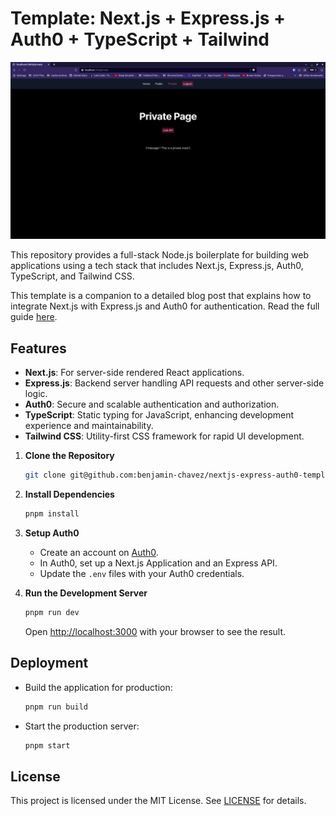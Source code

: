# Template: Next.js + Express.js + Auth0 + TypeScript + Tailwind
<!-- # Fullstack Node.js template using Next.js, Express.js, Auth0, Typescript, and Tailwind -->

<p align="center">
  <img src="./assets/ss6.png" alt="Demo GIF">
</p>

This repository provides a full-stack Node.js boilerplate for building web applications using a tech stack that includes Next.js, Express.js, Auth0, TypeScript, and Tailwind CSS.

This template is a companion to a detailed blog post that explains how to integrate Next.js with Express.js and Auth0 for authentication. Read the full guide [here](https://benjamin-chavez.com/blog/integrating-next.js-with-express.js-using-auth0-for-authentication).

<!--
## INTEGRATING NEXT.JS WITH EXPRESS.JS USING AUTH0 FOR AUTHENTICATION
A fullstack Node.js template that integrates a Next.js frontend with a stand alone Express.js Server and Auth0 authentication. This template is accompanied by blog post with details on how

to build this template application. -->


## Features

- **Next.js**: For server-side rendered React applications.
- **Express.js**: Backend server handling API requests and other server-side logic.
- **Auth0**: Secure and scalable authentication and authorization.
- **TypeScript**: Static typing for JavaScript, enhancing development experience and maintainability.
- **Tailwind CSS**: Utility-first CSS framework for rapid UI development.


1. **Clone the Repository**

   ```bash
   git clone git@github.com:benjamin-chavez/nextjs-express-auth0-template.git
   ```

2. **Install Dependencies**

   ```bash
   pnpm install
   ```

3. **Setup Auth0**

   - Create an account on [Auth0](https://auth0.com/).
   - In Auth0, set up a Next.js Application and an Express API.
   - Update the `.env` files with your Auth0 credentials.

4. **Run the Development Server**

   ```bash
   pnpm run dev
   ```

   Open [http://localhost:3000](http://localhost:3000) with your browser to see the result.

## Deployment

- Build the application for production:

  ```bash
  pnpm run build
  ```

- Start the production server:

  ```bash
  pnpm start
  ```

<!-- ## Contributing

Contributions are welcome! Please read the [contributing guidelines](CONTRIBUTING.md) first. -->

## License

This project is licensed under the MIT License. See [LICENSE](LICENSE) for details.




<!-- //////////////////////////////// -->
<!-- Open [http://localhost:3000](http://localhost:3000) with your browser to see the result.
matcher: '/:path*',
Meanwhile, the pattern `matcher: '/:path*',` specifies which route requests should be processed by the middleware. In this case, all of our routes. -->
